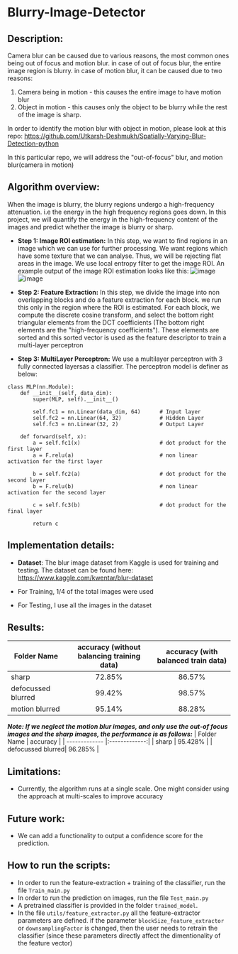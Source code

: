 # Blurry-Image-Detector

## Description:
Camera blur can be caused due to various reasons, the most common ones being out of focus and motion blur.
in case of out of focus blur, the entire image region is blurry.
in case of motion blur, it can be caused due to two reasons:
  1) Camera being in motion - this causes the entire image to have motion blur
  2) Object in motion - this causes only the object to be blurry while the rest of the image is sharp.

In order to identify the motion blur with object in motion, please look at this repo: https://github.com/Utkarsh-Deshmukh/Spatially-Varying-Blur-Detection-python

In this particular repo, we will address the "out-of-focus" blur, and motion blur(camera in motion)

## Algorithm overview:
When the image is blurry, the blurry regions undergo a high-frequency attenuation. i.e the energy in the high frequency regions goes down.
In this project, we will quantify the energy in the high-frequency content of the images and predict whether the image is blurry or sharp.

- **Step 1: Image ROI estimation:** In this step, we want to find regions in an image which we can use for further processing. We want regions which have some texture that we can analyse. Thus, we will be rejecting flat areas in the image. We use local entropy filter to get the image ROI. An example output of the image ROI estimation looks like this:
![image](https://user-images.githubusercontent.com/13918778/149880752-848b48a8-4280-4b49-8458-588850283943.png)
![image](https://user-images.githubusercontent.com/13918778/149881050-03cff68e-1114-4398-a334-d25f3d95605f.png)

- **Step 2: Feature Extraction:** In this step, we divide the image into non overlapping blocks and do a feature extraction for each block. we run this only in the region where the ROI is estimated. For each block, we compute the discrete cosine transform, and select the bottom right triangular elements from the DCT coefficients (The bottom right elements are the "high-frequency coefficients"). These elements are sorted and this sorted vector is used as the feature descriptor to train a multi-layer perceptron

- **Step 3: MultiLayer Perceptron:**  We use a multilayer perceptron with 3 fully connected layersas a classifier. The perceptron model is definer as below:
```
class MLP(nn.Module):
    def __init__(self, data_dim):
        super(MLP, self).__init__()

        self.fc1 = nn.Linear(data_dim, 64)      # Input layer
        self.fc2 = nn.Linear(64, 32)            # Hidden Layer
        self.fc3 = nn.Linear(32, 2)             # Output Layer

    def forward(self, x):
        a = self.fc1(x)                         # dot product for the first layer
        a = F.relu(a)                           # non linear activation for the first layer

        b = self.fc2(a)                         # dot product for the second layer
        b = F.relu(b)                           # non linear activation for the second layer

        c = self.fc3(b)                         # dot product for the final layer

        return c
```

## Implementation details:
 - **Dataset**: The blur image dataset from Kaggle is used for training and testing. The dataset can be found here: https://www.kaggle.com/kwentar/blur-dataset

- For Training, 1/4 of the total images were used
- For Testing, I use all the images in the dataset

## Results:

| Folder Name       | accuracy (without balancing training data)      |  accuracy (with balanced train data) |
| -------------     |:-------------:|:-------------:|
| sharp             | 72.85%  |  86.57%|
| defocussed blurred| 99.42%  | 98.57%|
| motion blurred    | 95.14%  | 88.28%|

***Note: If we neglect the motion blur images, and only use the out-of focus images and the sharp images, the performance is as follows:***
| Folder Name       | accuracy      | 
| -------------     |:-------------:| 
| sharp             | 95.428% | 
| defocussed blurred| 96.285% | 


## Limitations:
- Currently, the algorithm runs at a single scale. One might consider using the approach at multi-scales to improve accuracy

## Future work:
- We can add a functionality to output a confidence score for the prediction.

## How to run the scripts:
- In order to run the feature-extraction + training of the classifier, run the file `Train_main.py`
- In order to run the prediction on images, run the file `Test_main.py`
- A pretrained classifier is provided in the folder `trained_model`.
- In the file `utils/feature_extractor.py` all the feature-extractor parameters are defined. if the parameter `blockSize_feature_extractor` or `downsamplingFactor` is changed, then the user needs to retrain the classifier (since these parameters directly affect the dimentionality of the feature vector)
